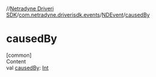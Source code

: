 //[Netradyne Driveri SDK](../../index.md)/[com.netradyne.driverisdk.events](../index.md)/[NDEvent](index.md)/[causedBy](caused-by.md)



# causedBy  
[common]  
Content  
val [causedBy](caused-by.md): [Int](https://kotlinlang.org/api/latest/jvm/stdlib/kotlin/-int/index.html)  



